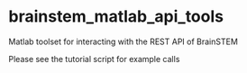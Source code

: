 # brainstem_matlab_api_tools
Matlab toolset for interacting with the REST API of BrainSTEM

Please see the tutorial script for example calls
